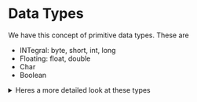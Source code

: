 # Data Types

We have this concept of primitive data types. These are 
<ul>
    <li>INTegral: byte, short, int, long</li>
    <li>Floating: float, double</li>
    <li>Char</li>
    <li>Boolean</li>
</ul>


<details>
    <summary>Heres a more detailed look at these types</summary>

    | Type | Size | Range | Default Value |
    | ---------------- | ------------------------------------------- | -------------- | --------------------------- |
    | byte | 1 | -128 to 127 | 0 |
    | short | 2 | -32768 to 32767 | 0 |
    | int | 4 | -214748638 to -2147483647 | 0 |
    | long | 8 | - | 0 |
    | float | 4 | -+ 1.4E-45 to +/ 3.4E+38 | 0.0f |
    | double | 8 | +/439E-324 to +/1.7E+308 | 0.0d |
    | char | 2 | 0 to 65535 | \u0000 |
    | boolean | - | true(0)/false(1) | false |
</details>